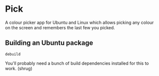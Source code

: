 # Pick
A colour picker app for Ubuntu and Linux which allows picking any colour on the screen and remembers the last few you picked.

## Building an Ubuntu package

    debuild

You'll probably need a bunch of build dependencies installed for this to work. (shrug)

